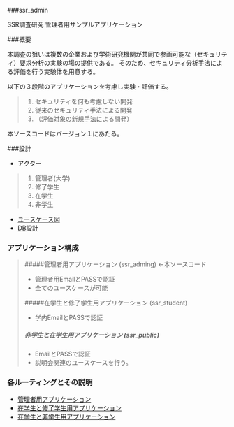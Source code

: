 ###ssr_admin

SSR調査研究 管理者用サンプルアプリケーション

###概要

本調査の狙いは複数の企業および学術研究機関が共同で参画可能な（セキュリティ）要求分析の実験の場の提供である。
そのため、セキュリティ分析手法による評価を行う実験体を用意する。

以下の３段階のアプリケーションを考慮し実験・評価する。

>1. セキュリティを何も考慮しない開発
>1. 従来のセキュリティ手法による開発 
>1. （評価対象の新規手法による開発）

本ソースコードはバージョン１にあたる。

###設計

* アクター

>1. 管理者(大学)
>1. 修了学生
>1. 在学生
>1. 非学生



* [ユースケース図](https://github.com/takanorioo/SSR_Open_Project/wiki/%E3%83%A6%E3%83%BC%E3%82%B9%E3%82%B1%E3%83%BC%E3%82%B9%E5%9B%B3)
* [DB設計](https://github.com/takanorioo/SSR_Open_Project/wiki/Db%E8%A8%AD%E8%A8%88)


### アプリケーション構成

>#####管理者用アプリケーション (ssr_adming) ←本ソースコード
>* 管理者用EmailとPASSで認証
>* 全てのユースケースが可能
>
>#####在学生と修了学生用アプリケーション (ssr_student)
>* 学内EmailとPASSで認証
>
>##### 非学生と在学生用アプリケーション (ssr_public)
>* EmailとPASSで認証 
>* 説明会関連のユースケースを行う。


### 各ルーティングとその説明

* [管理者用アプリケーション](https://github.com/takanorioo/SSR_Open_Project/wiki/%E7%AE%A1%E7%90%86%E8%80%85%E7%94%A8%E3%82%A2%E3%83%97%E3%83%AA%E3%82%B1%E3%83%BC%E3%82%B7%E3%83%A7%E3%83%B3)
* [在学生と修了学生用アプリケーション](https://github.com/takanorioo/SSR_Open_Project/wiki/%E5%9C%A8%E5%AD%A6%E7%94%9F%E3%81%A8%E4%BF%AE%E4%BA%86%E5%AD%A6%E7%94%9F%E7%94%A8%E3%82%A2%E3%83%97%E3%83%AA%E3%82%B1%E3%83%BC%E3%82%B7%E3%83%A7%E3%83%B3)
* [在学生と非学生用アプリケーション]()
